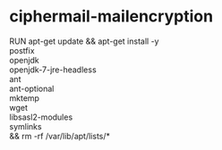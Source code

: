 # ciphermail-mailencryption
RUN apt-get update && apt-get install -y \
	postfix \
	openjdk \
	openjdk-7-jre-headless \
	ant \
	ant-optional \
	mktemp \
	wget \
	libsasl2-modules \
	symlinks \
	&& rm -rf /var/lib/apt/lists/*

